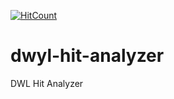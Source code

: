 [![HitCount](http://hits.dwyl.io/teamtact/https://github.com/teamtact/dwyl-hit-analyzer.svg)](http://hits.dwyl.io/teamtact/https://github.com/teamtact/dwyl-hit-analyzer)

# dwyl-hit-analyzer
DWL Hit Analyzer
